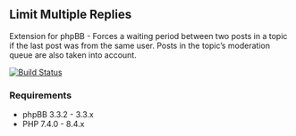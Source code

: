 ## Limit Multiple Replies
Extension for phpBB - Forces a waiting period between two posts in a topic if the last post was from the same user. Posts in the topic’s moderation queue are also taken into account.

[![Build Status](https://github.com/LukeWCS/limit-multiple-replies/workflows/Tests/badge.svg)](https://github.com/LukeWCS/limit-multiple-replies/actions)

### Requirements
* phpBB 3.3.2 - 3.3.x
* PHP 7.4.0 - 8.4.x

